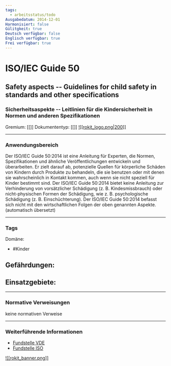 ```yaml
---
tags:
  - arbeitsstatus/todo
Ausgabedatum: 2014-12-01
Harmonisiert: false
Gülitgkeit: true
Deutsch verfügbar: false
Englisch verfügbar: true
Frei verfügbar: true
---
```


# ISO/IEC Guide 50
## Safety aspects -- Guidelines for child safety in standards and other specifications
### Sicherheitsaspekte -- Leitlinien für die Kindersicherheit in Normen und anderen Spezifikationen

Gremium: [[]]
Dokumententyp: [[]]
[![[rokit_logo.png|200]]](https://public-robots.de/)

***
### Anwendungsbereich

Der ISO/IEC Guide 50:2014 ist eine Anleitung für Experten, die Normen, Spezifikationen und ähnliche Veröffentlichungen entwickeln und überarbeiten. Er zielt darauf ab, potenzielle Quellen für körperliche Schäden von Kindern durch Produkte zu behandeln, die sie benutzen oder mit denen sie wahrscheinlich in Kontakt kommen, auch wenn sie nicht speziell für Kinder bestimmt sind.
Der ISO/IEC Guide 50:2014 bietet keine Anleitung zur Verhinderung von vorsätzlicher Schädigung (z. B. Kindesmissbrauch) oder nicht-physischen Formen der Schädigung, wie z. B. psychologische Schädigung (z. B. Einschüchterung).
Der ISO/IEC Guide 50:2014 befasst sich nicht mit den wirtschaftlichen Folgen der oben genannten Aspekte. 
(automatisch übersetzt)

***
### Tags

Domäne:
- #Kinder

Gefährdungen:
- 

Einsatzgebiete:
- 

***
### Normative Verweisungen

keine normativen Verweise
***
### Weiterführende Informationen

- [Fundstelle VDE](https://www.vde-verlag.de/iec-normen/221324/iso-iec-guide-50-2014.html)
- [Fundstelle ISO](https://www.iso.org/resources/publicly-available-resources.html?t=Ruvyk3OTE1FejG9wJie0LojrUDDf3weEqbMekT5NvH7ARf5jR7ng2dLlMyUmadiO&view=documents#section-isodocuments-top)

[![[rokit_banner.png]]](https://public-robots.de/)
